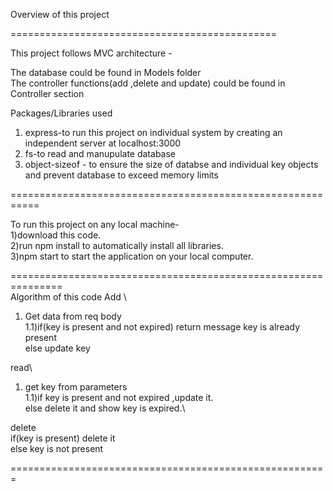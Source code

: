Overview of this project

==============================================

This project follows MVC architecture -

The database could be found in Models folder  
The controller functions(add ,delete and update) could be found in Controller section 

Packages/Libraries used
1) express-to run this project on individual system by creating an independent server at localhost:3000
2) fs-to read and manupulate database
3) object-sizeof - to ensure the size of databse and individual key objects and prevent database to exceed  memory limits 

===========================================================

To run this project on any local machine-\
1)download this code.\
2)run npm install to automatically install all libraries.\
3)npm start to start the application on your local computer.

=============================================================== \
Algorithm of this code
Add \
1) Get data from req body\
1.1)if(key is present and not expired) return message key is already present\
else update key

read\
1) get key from parameters\
1.1)if key is present and not expired ,update it.\
 else delete it and show key is expired.\

delete\
if(key is present) delete it\
else key is not present

=======================================================